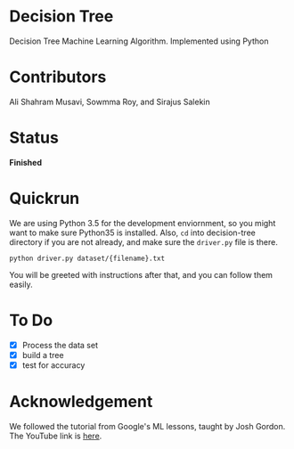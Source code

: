 # Decision Tree
Decision Tree Machine Learning Algorithm. Implemented using Python

# Contributors
Ali Shahram Musavi, Sowmma Roy, and Sirajus Salekin

# Status
**Finished**

# Quickrun
We are using Python 3.5 for the development enviornment, so you might
want to make sure Python35 is installed. Also, `cd` into decision-tree
directory if you are not already, and make sure the `driver.py` file
is there.

```
python driver.py dataset/{filename}.txt
```

You will be greeted with instructions after that, and you can follow
them easily.

# To Do

- [x] Process the data set
- [x] build a tree
- [x] test for accuracy

# Acknowledgement
We followed the tutorial from Google's ML lessons, taught by
Josh Gordon. The YouTube link is [here](https://youtu.be/LDRbO9a6XPU).

